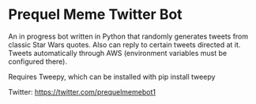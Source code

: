 # Prequel Meme Twitter Bot
An in progress bot written in Python that randomly generates tweets from classic Star Wars quotes.
Also can reply to certain tweets directed at it. Tweets automatically through AWS (environment
variables must be configured there).

Requires Tweepy, which can be installed with pip install tweepy

Twitter: https://twitter.com/prequelmemebot1